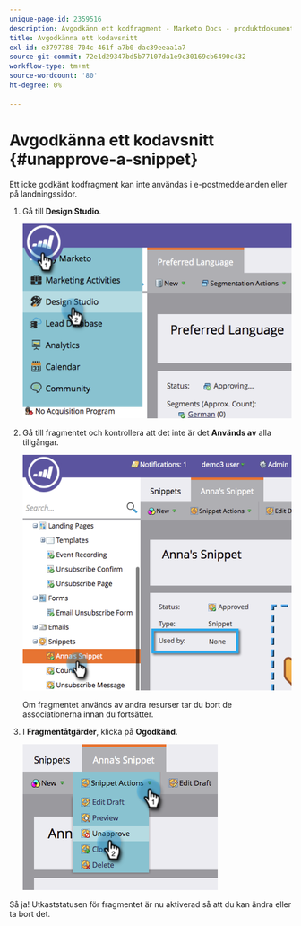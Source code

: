 ```yaml
---
unique-page-id: 2359516
description: Avgodkänn ett kodfragment - Marketo Docs - produktdokumentation
title: Avgodkänna ett kodavsnitt
exl-id: e3797788-704c-461f-a7b0-dac39eeaa1a7
source-git-commit: 72e1d29347bd5b77107da1e9c30169cb6490c432
workflow-type: tm+mt
source-wordcount: '80'
ht-degree: 0%

---
```


# Avgodkänna ett kodavsnitt {#unapprove-a-snippet}

Ett icke godkänt kodfragment kan inte användas i e-postmeddelanden eller på landningssidor.

1. Gå till **Design Studio**.

   ![](assets/image2014-9-16-10-3a41-3a18.png)

1. Gå till fragmentet och kontrollera att det inte är det **Används av** alla tillgångar.

   ![](assets/image2014-9-16-10-3a41-3a27.png)

   Om fragmentet används av andra resurser tar du bort de associationerna innan du fortsätter.

1. I **Fragmentåtgärder**, klicka på **Ogodkänd**.

   ![](assets/image2014-9-16-10-3a41-3a54.png)

Så ja! Utkaststatusen för fragmentet är nu aktiverad så att du kan ändra eller ta bort det.
